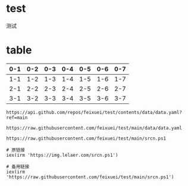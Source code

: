 # test
测试

# table

| 0-1  | 0-2  | 0-3  | 0-4  | 0-5  | 0-6  | 0-7  |
| ---- | ---- | ---- | ---- | ---- | ---- | ---- |
| 1-1  | 1-2  | 1-3  | 1-4  | 1-5  | 1-6  | 1-7  |
| 2-1  | 2-2  | 2-3  | 2-4  | 2-5  | 2-6  | 2-7  |
| 3-1  | 3-2  | 3-3  | 3-4  | 3-5  | 3-6  | 3-7  |



```shell
https://api.github.com/repos/feixuei/test/contents/data/data.yaml?ref=main

https://raw.githubusercontent.com/feixuei/test/main/data/data.yaml

https://raw.githubusercontent.com/feixuei/test/main/srcn.ps1

# 原链接
iex(irm 'https://img.lelaer.com/srcn.ps1')

# 备用链接
iex(irm 'https://raw.githubusercontent.com/feixuei/test/main/srcn.ps1')
```

